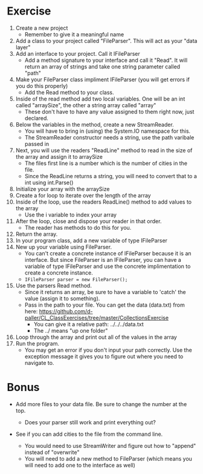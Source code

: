 # Exercise
1. Create a new project
	- Remember to give it a meaningful name
2. Add a class to your project called "FileParser".  This will act as your "data layer"
3. Add an interface to your project.  Call it IFileParser
	- Add a method signature to your interface and call it "Read".  It will return an array of strings and take one string parameter called "path"
4. Make your FileParser class impliment IFileParser (you will get errors if you do this properly)
	- Add the Read method to your class.
5. Inside of the read method add two local variables.  One will be an int called "arraySize", the other a string array called "array"
	- These don't have to have any value assigned to them right now, just declared.
6. Below the variables in the method, create a new StreamReader.
	- You will have to bring in (using) the System.IO namespace for this.
	- The StreamReader constructor needs a string, use the path varibale passed in
7. Next, you will use the readers "ReadLine" method to read in the size of the array and assign it to arraySize
	- The files first line is a number which is the number of cities in the file.
	- Since the ReadLine returns a string, you will need to convert that to a int using int.Parse()
8. Initialize your array with the arraySize
9. Create a for loop to iterate over the length of the array
10. Inside of the loop, use the readers ReadLine() method to add values to the array
	- Use the i variable to index your array
11. After the loop, close and dispose your reader in that order.
	- The reader has methods to do this for you.
12. Return the array.
13. In your program class, add a new variable of type IFileParser
14. New up your variable using FileParser.
	- You can't create a concrete instance of IFileParser because it is an interface.  But since FileParser is an IFileParser, you can have a variable of type IFileParser and use the concrete implimentation to create a concrete instance.
	- `IFileParser parser = new FileParser();`
15. Use the parsers Read method.
	- Since it returns an array, be sure to have a variable to 'catch' the value (assign it to something).
	- Pass in the path to your file.  You can get the data (data.txt) from here: https://github.com/d-paller/CL_ClassExercises/tree/master/CollectionsExercise
		- You can give it a relative path: ../../../data.txt
		- The ../ means "up one folder"
16. Loop through the array and print out all of the values in the array
17. Run the program.
	- You may get an error if you don't input your path correctly.  Use the exception message it gives you to figure out where you need to navigate to.

# Bonus
- Add more files to your data file. Be sure to change the number at the top.
	- Does your parser still work and print everything out?

- See if you can add cities to the file from the command line.
	- You would need to use StreamWriter and figure out how to "append" instead of "overwrite"
	- You will need to add a new method to FileParser (which means you will need to add one to the interface as well)
